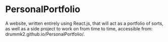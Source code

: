 # PersonalPortfolio
A website, written entirely using React.js, that will act as a portfolio of sorts, as well as a side project to work on from time to time, accessible from: drummk2.github.io/PersonalPortfolio/.
